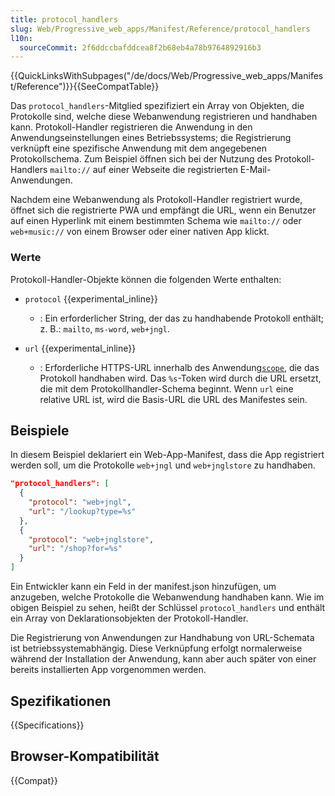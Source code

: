 ```yaml
---
title: protocol_handlers
slug: Web/Progressive_web_apps/Manifest/Reference/protocol_handlers
l10n:
  sourceCommit: 2f6ddccbafddcea8f2b68eb4a78b9764892916b3
---
```


{{QuickLinksWithSubpages("/de/docs/Web/Progressive_web_apps/Manifest/Reference")}}{{SeeCompatTable}}

Das `protocol_handlers`-Mitglied spezifiziert ein Array von Objekten, die Protokolle sind, welche diese Webanwendung registrieren und handhaben kann. Protokoll-Handler registrieren die Anwendung in den Anwendungseinstellungen eines Betriebssystems; die Registrierung verknüpft eine spezifische Anwendung mit dem angegebenen Protokollschema. Zum Beispiel öffnen sich bei der Nutzung des Protokoll-Handlers `mailto://` auf einer Webseite die registrierten E-Mail-Anwendungen.

Nachdem eine Webanwendung als Protokoll-Handler registriert wurde, öffnet sich die registrierte PWA und empfängt die URL, wenn ein Benutzer auf einen Hyperlink mit einem bestimmten Schema wie `mailto://` oder `web+music://` von einem Browser oder einer nativen App klickt.

### Werte

Protokoll-Handler-Objekte können die folgenden Werte enthalten:

- `protocol` {{experimental_inline}}

  - : Ein erforderlicher String, der das zu handhabende Protokoll enthält; z. B.: `mailto`, `ms-word`, `web+jngl`.

- `url` {{experimental_inline}}
  - : Erforderliche HTTPS-URL innerhalb des Anwendung[`scope`](/de/docs/Web/Progressive_web_apps/Manifest/Reference/scope), die das Protokoll handhaben wird.
    Das `%s`-Token wird durch die URL ersetzt, die mit dem Protokollhandler-Schema beginnt. Wenn `url` eine relative URL ist, wird die Basis-URL die URL des Manifestes sein.

## Beispiele

In diesem Beispiel deklariert ein Web-App-Manifest, dass die App registriert werden soll, um die Protokolle `web+jngl` und `web+jnglstore` zu handhaben.

```json
"protocol_handlers": [
  {
    "protocol": "web+jngl",
    "url": "/lookup?type=%s"
  },
  {
    "protocol": "web+jnglstore",
    "url": "/shop?for=%s"
  }
]
```

Ein Entwickler kann ein Feld in der manifest.json hinzufügen, um anzugeben, welche Protokolle die Webanwendung handhaben kann. Wie im obigen Beispiel zu sehen, heißt der Schlüssel `protocol_handlers` und enthält ein Array von Deklarationsobjekten der Protokoll-Handler.

Die Registrierung von Anwendungen zur Handhabung von URL-Schemata ist betriebssystemabhängig. Diese Verknüpfung erfolgt normalerweise während der Installation der Anwendung, kann aber auch später von einer bereits installierten App vorgenommen werden.

## Spezifikationen

{{Specifications}}

## Browser-Kompatibilität

{{Compat}}
